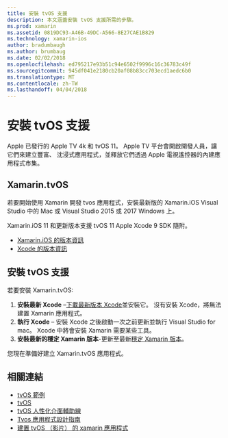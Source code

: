```yaml
---
title: 安裝 tvOS 支援
description: 本文涵蓋安裝 tvOS 支援所需的步驟。
ms.prod: xamarin
ms.assetid: 0819DC93-A46B-49DC-A566-8E27CAE1B829
ms.technology: xamarin-ios
author: bradumbaugh
ms.author: brumbaug
ms.date: 02/02/2018
ms.openlocfilehash: ed795217e93b51c94e6502f9996c16c36783c49f
ms.sourcegitcommit: 945df041e2180cb20af08b83cc703ecd1aedc6b0
ms.translationtype: MT
ms.contentlocale: zh-TW
ms.lasthandoff: 04/04/2018
---
```

# <a name="installing-tvos-support"></a>安裝 tvOS 支援

Apple 已發行的 Apple TV 4k 和 tvOS 11。 Apple TV 平台會開啟開發人員，讓它們來建立豐富、 沈浸式應用程式，並釋放它們透過 Apple 電視遙控器的內建應用程式市集。

## <a name="xamarintvos"></a>Xamarin.tvOS

若要開始使用 Xamarin 開發 tvos 應用程式，安裝最新版的 Xamarin.iOS Visual Studio 中的 Mac 或 Visual Studio 2015 或 2017 Windows 上。  

Xamarin.iOS 11 和更新版本支援 tvOS 11 Apple Xcode 9 SDK 隨附。 

- [Xamarin.iOS 的版本資訊](https://developer.xamarin.com/releases/ios/)
- [Xcode 的版本資訊](https://developer.apple.com/library/content/releasenotes/DeveloperTools/RN-Xcode/Chapters/Introduction.html#//apple_ref/doc/uid/TP40001051-CH1-SW876)

## <a name="installing-tvos-support"></a>安裝 tvOS 支援

若要安裝 Xamarin.tvOS:

1. **安裝最新 Xcode** –[下載最新版本 Xcode](https://developer.apple.com/xcode/download/)並安裝它。 沒有安裝 Xcode，將無法建置 Xamarin 應用程式。 
2. **執行 Xcode** – 安裝 Xcode 之後啟動一次之前更新並執行 Visual Studio for mac。 Xcode 中將會安裝 Xamarin 需要某些工具。
3. **安裝最新的穩定 Xamarin 版本**-更新至最新[穩定 Xamarin 版本](https://developer.xamarin.com/recipes/cross-platform/ide/change_updates_channel/)。

您現在準備好建立 Xamarin.tvOS 應用程式。 



## <a name="related-links"></a>相關連結

- [tvOS 範例](https://developer.xamarin.com/samples/tvos/all/)
- [tvOS](https://developer.apple.com/tvos/)
- [tvOS 人性化介面輔助線](https://developer.apple.com/tvos/human-interface-guidelines/)
- [Tvos 應用程式設計指南](https://developer.apple.com/library/prerelease/tvos/documentation/General/Conceptual/AppleTV_PG/)
- [建置 tvOS （影片） 的 xamarin 應用程式](https://university.xamarin.com/lightninglectures/tvos-with-xamarin)
